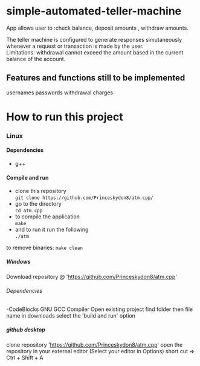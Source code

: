 # simple-automated-teller-machine
App allows user to :check balance, deposit amounts
, withdraw amounts.

The teller machine is configured to generate responses simutaneously whenever a request or transaction is made by the user.  
Limitations: withdrawal cannot exceed the amount based in the current balance of the account.

## Features and functions still to be implemented
usernames
passwords
withdrawal charges

# How to run this project

### Linux

#### Dependencies
- g++

#### Compile and run
- clone this repository    
  `git clone https://github.com/Princeskydon8/atm.cpp/`
- go to the directory    
  `cd atm.cpp`
- to compile the application     
  `make`
- and to run it run the following     
  `./atm`

to remove binaries:
`make clean`

##### Windows
 Download repository @ 'https://github.com/Princeskydon8/atm.cpp'
 
###### Dependencies

-CodeBlocks 
GNU GCC Compiler
Open existing project
find folder then file name in downloads 
select the 'build and run' option

##### github desktop
clone repository 'https://github.com/Princeskydon8/atm.cpp'
open the repository in your external editor 
(Select your editor in Options) 
short cut => Ctrl + Shift + A 



